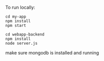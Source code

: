 To run locally:
```
cd my-app
npm install
npm start
```
```
cd webapp-backend
npm install
node server.js
```
make sure mongodb is installed and running
